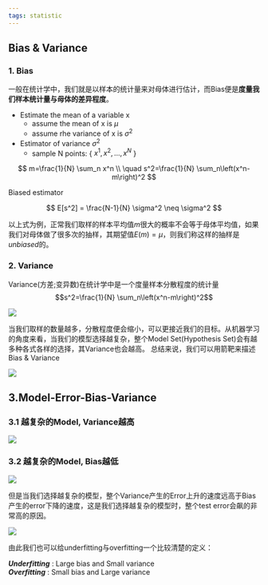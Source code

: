 ```yaml
---
tags: statistic
---
```


## Bias & Variance
### 1.  Bias
一般在统计学中，我们就是以样本的统计量来对母体进行估计，而Bias便是**度量我们样本统计量与母体的差异程度**。
- Estimate the mean of a variable x
	- assume the mean of x is $μ$
	- assume rhe variance of x is $\sigma^2$
- Estimator of variance $\sigma^2$
	- sample N points: { $x^1, x^2, ..., x^N$ }

$$
m=\frac{1}{N} \sum_n x^n \\
\quad s^2=\frac{1}{N} \sum_n\left(x^n-m\right)^2
$$

Biased estimator

$$
E[s^2] = \frac{N-1}{N} \sigma^2 \neq \sigma^2
$$

以上式为例，正常我们取样的样本平均值$m$很大的概率不会等于母体平均值，如果我们对母体做了很多次的抽样，其期望值$E(m) = \mu$，则我们称这样的抽样是*unbiased*的。

### 2. Variance
Variance(方差;变异数)在统计学中是一个度量样本分散程度的统计量
$$s^2=\frac{1}{N} \sum_n\left(x^n-m\right)^2$$

![](https://files.mdnice.com/user/43031/71145b7a-5aee-45fc-a640-be2afadedb6c.png)



当我们取样的数量越多，分散程度便会缩小，可以更接近我们的目标。从机器学习的角度来看，当我们的模型选择越复杂，整个Model Set(Hypothesis Set)会有越多种各式各样的选择，其Variance也会越高。
总结来说，我们可以用箭靶来描述Bias & Variance

![](https://files.mdnice.com/user/43031/4399a3cb-7213-40c4-aed5-ac2d63e68c6a.png)


## 3.Model-Error-Bias-Variance

### 3.1 越复杂的Model, Variance越高

![](https://files.mdnice.com/user/43031/126b4392-0865-42be-99fa-b93842e9ff28.png)


### 3.2 越复杂的Model, Bias越低

![](https://files.mdnice.com/user/43031/d7de0aa1-bcb1-43e9-81b7-9bbd8e20f844.png)


但是当我们选择越复杂的模型，整个Variance产生的Error上升的速度远高于Bias产生的error下降的速度，这是我们选择越复杂的模型时，整个test error会飙的非常高的原因。


![](https://files.mdnice.com/user/43031/370572b8-5391-4bac-84ec-edd7a8f03909.png)


由此我们也可以给underfitting与overfitting一个比较清楚的定义：

***Underfitting*** : Large bias and Small variance \
***Overfitting*** : Small bias and Large variance

